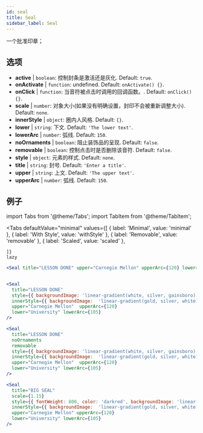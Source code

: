 ```yaml
---
id: seal 
title: Seal
sidebar_label: Seal
---
```


一个批准印章；

## 选项

* __active__ | `boolean`: 控制封条是激活还是灰化. Default: `true`.
* __onActivate__ | `function`: undefined. Default: `onActivate() {}`.
* __onClick__ | `function`: 当音符被点击时调用的回调函数。. Default: `onClick() {}`.
* __scale__ | `number`: 对象大小(如果没有明确设置，封印不会被重新调整大小). Default: `none`.
* __innerStyle__ | `object`: 圈内人风格. Default: `{}`.
* __lower__ | `string`: 下文. Default: `'The lower text'`.
* __lowerArc__ | `number`: 弧线. Default: `150`.
* __noOrnaments__ | `boolean`: 阻止装饰品的呈现. Default: `false`.
* __removable__ | `boolean`: 控制点击时是否删除该音符. Default: `false`.
* __style__ | `object`: 元素的样式. Default: `none`.
* __title__ | `string`: 封号. Default: `'Enter a title'`.
* __upper__ | `string`: 上文. Default: `'The upper text'`.
* __upperArc__ | `number`: 弧线. Default: `150`.


## 例子

import Tabs from '@theme/Tabs';
import TabItem from '@theme/TabItem';

<Tabs
    defaultValue="minimal"
    values={[
        { label: 'Minimal', value: 'minimal' },
        { label: 'With Style', value: 'withStyle' },
        { label: 'Removable', value: 'removable' },
        { label: 'Scaled', value: 'scaled' },

    ]}
    lazy
>

<TabItem value="minimal">

```jsx live
<Seal title="LESSON DONE" upper="Carnegie Mellon" upperArc={120} lower="University" lowerArc={105} />
```
</TabItem>

<TabItem value="withStyle">

```jsx live

<Seal 
  title="LESSON DONE" 
  style={{ backgroundImage: 'linear-gradient(white, silver, gainsboro)'}}
  innerStyle={{ backgroundImage:  'linear-gradient(gold, silver, white)' }}
  upper="Carnegie Mellon"  upperArc={120} 
  lower="University" lowerArc={105}
/>
```

</TabItem>

<TabItem value="removable">

```jsx live
<Seal 
  title="LESSON DONE" 
  noOrnaments
  removable
  style={{ backgroundImage: 'linear-gradient(white, silver, gainsboro)'}}
  innerStyle={{ backgroundImage:  'linear-gradient(gold, silver, white)' }}
  upper="Carnegie Mellon"  upperArc={120} 
  lower="University" lowerArc={105}
/>
```
</TabItem>

<TabItem value="scaled">

```jsx live
<Seal 
  title="BIG SEAL" 
  scale={1.15}
  style={{ fontWeight: 800, color: 'darkred', backgroundImage: 'linear-gradient(white, silver, gainsboro)'}}
  innerStyle={{ backgroundImage:  'linear-gradient(gold, silver, white)' }}
  upper="Carnegie Mellon" upperArc={120} 
  lower="University" lowerArc={105}
/>
```
</TabItem>

</Tabs>
